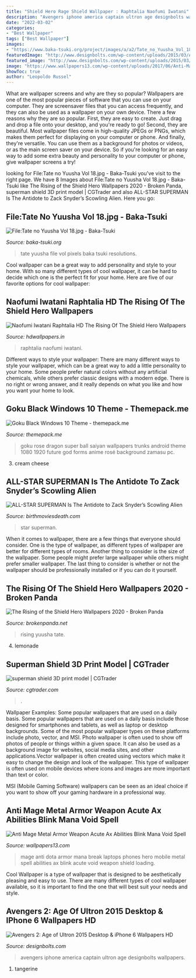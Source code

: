 ```yaml
---
title: "Shield Hero Rage Shield Wallpaper : Raphtalia Naofumi Iwatani"
description: "Avengers iphone america captain ultron age designbolts wallpapers"
date: "2022-03-02"
categories:
- "Best Wallpaper"
tags: ["Best Wallpaper"]
images:
- "https://www.baka-tsuki.org/project/images/a/a2/Tate_no_Yuusha_Vol_18.jpg"
featuredImage: "http://www.designbolts.com/wp-content/uploads/2015/03/Avengers-2-Captain-America-iPhone-6-Wallpaper.jpg"
featured_image: "http://www.designbolts.com/wp-content/uploads/2015/03/Avengers-2-Captain-America-iPhone-6-Wallpaper.jpg"
image: "https://www.wallpapers13.com/wp-content/uploads/2017/06/Anti-Mage-metal-armor-weapon-acute-ax-Abilities-Blink-Mana-void-Spell-shield-Mana-break-Dota-2-hero-Wallpaper-HD-for-mobile-phones-and-laptops-2880x1620-1920x1440.jpg"
ShowToc: true
author: "Leopoldo Russel"
---
```



What are wallpaper screens and why are they so popular?
Wallpapers are one of the most popular pieces of software that you can use on your computer. They are screensaver files that you can access frequently, and they can also be used as a wallpaper on your own device. There a few reasons why they are so popular. First, they are easy to create. Just drag and drop a file onto your desktop, and you're ready to go! Second, they are beautiful. Most wallpaper files come in high-quality JPEGs or PNGs, which makes them perfect for displaying on your computer or phone. And finally, they're versatile. You can use them as a background for photos or videos, or as the main screen saver on your device. So if you're looking for an easy way to add some extra beauty and personality to your computer or phone, give wallpaper screens a try!

	

		
looking for File:Tate no Yuusha Vol 18.jpg - Baka-Tsuki you've visit to the right page. We have 8 Images about File:Tate no Yuusha Vol 18.jpg - Baka-Tsuki like The Rising of the Shield Hero Wallpapers 2020 - Broken Panda, superman shield 3D print model | CGTrader and also ALL-STAR SUPERMAN Is The Antidote to Zack Snyder’s Scowling Alien. Here you go:
		
    
## File:Tate No Yuusha Vol 18.jpg - Baka-Tsuki

<img loading=lazy src="https://www.baka-tsuki.org/project/images/a/a2/Tate_no_Yuusha_Vol_18.jpg" onerror="this.onerror=null;this.src='https://tse4.mm.bing.net/th?id=OIP.kJHXy9AgdIBlfdfIe6b21AHaKX&amp;pid=15.1';" alt="File:Tate no Yuusha Vol 18.jpg - Baka-Tsuki">

_Source: baka-tsuki.org_

>tate yuusha file vol pixels baka tsuki resolutions. 

	

Cool wallpaper can be a great way to add personality and style to your home. With so many different types of cool wallpaper, it can be hard to decide which one is the perfect fit for your home. Here are five of our favorite options for cool wallpaper: 

    
## Naofumi Iwatani Raphtalia HD The Rising Of The Shield Hero Wallpapers

<img loading=lazy src="https://www.hdwallpapers.in/download/naofumi_iwatani_raphtalia_hd_the_rising_of_the_shield_hero-1366x768.jpg" onerror="this.onerror=null;this.src='https://tse1.mm.bing.net/th?id=OIP.Fz5lpbw7rUDLgkt8snYEIQHaEK&amp;pid=15.1';" alt="Naofumi Iwatani Raphtalia HD The Rising Of The Shield Hero Wallpapers">

_Source: hdwallpapers.in_

>raphtalia naofumi iwatani. 

	

Different ways to style your wallpaper:
There are many different ways to style your wallpaper, which can be a great way to add a little personality to your home. Some people prefer natural colors without any artificial chemicals, while others prefer classic designs with a modern edge. There is no right or wrong answer, and it really depends on what you like and how you want your home to look.

    
## Goku Black Windows 10 Theme - Themepack.me

<img loading=lazy src="https://themepack.me/i/c/749x468/media/g/1714/goku-black-theme-fd2.jpg" onerror="this.onerror=null;this.src='https://tse1.mm.bing.net/th?id=OIP.R5Mk19VjjmyIIYGGYjm22AHaEo&amp;pid=15.1';" alt="Goku Black Windows 10 Theme - themepack.me">

_Source: themepack.me_

>goku rose dragon super ball saiyan wallpapers trunks android theme 1080 1920 future god forms anime rosé background zamasu pc. 

	

3. cream cheese 

    
## ALL-STAR SUPERMAN Is The Antidote To Zack Snyder’s Scowling Alien

<img loading=lazy src="https://s3.birthmoviesdeath.com/images/made/all_star_superman1_1050_591_81_s_c1.jpg" onerror="this.onerror=null;this.src='https://tse3.mm.bing.net/th?id=OIP.8eKUSOXzUtFuDFCU4zonZAHaEK&amp;pid=15.1';" alt="ALL-STAR SUPERMAN Is The Antidote to Zack Snyder’s Scowling Alien">

_Source: birthmoviesdeath.com_

>star superman. 

	

When it comes to wallpaper, there are a few things that everyone should consider. One is the type of wallpaper, as different types of wallpaper are better for different types of rooms. Another thing to consider is the size of the wallpaper. Some people might prefer large wallpaper while others might prefer smaller wallpaper. The last thing to consider is whether or not the wallpaper should be professionally installed or if you can do it yourself.

    
## The Rising Of The Shield Hero Wallpapers 2020 - Broken Panda

<img loading=lazy src="https://brokenpanda.net/wp-content/uploads/1587880357_221_The-Rising-of-the-Shield-Hero-Wallpapers-2020.jpg" onerror="this.onerror=null;this.src='https://tse3.mm.bing.net/th?id=OIP.DlGVDXnRQ6JFLAAlwsjlPAHaNK&amp;pid=15.1';" alt="The Rising of the Shield Hero Wallpapers 2020 - Broken Panda">

_Source: brokenpanda.net_

>rising yuusha tate. 

	

4. lemonade 

    
## Superman Shield 3D Print Model | CGTrader

<img loading=lazy src="https://img2.cgtrader.com/items/114247/aecdee91e3/large/superman-shield-3d-model-stl.jpg" onerror="this.onerror=null;this.src='https://tse3.mm.bing.net/th?id=OIP.Fkvm-st8ci65_5nSYW6DxQHaFj&amp;pid=15.1';" alt="superman shield 3D print model | CGTrader">

_Source: cgtrader.com_

>. 

	

Wallpaper Examples: Some popular wallpapers that are used on a daily basis.
Some popular wallpapers that are used on a daily basis include those designed for smartphones and tablets, as well as laptop or desktop backgrounds. Some of the most popular wallpaper types on these platforms include photo, vector, and MSI. 
Photo wallpaper is often used to show off photos of people or things within a given space. It can also be used as a background image for websites, social media sites, and other applications.Vector wallpaper is often created using vectors which make it easy to change the design and look of the wallpaper. This type of wallpaper is often used on mobile devices where icons and images are more important than text or color. 

MSI (Mobile Gaming Software) wallpapers can be seen as an ideal choice if you want to show off your gaming hardware in a professional way.

    
## Anti Mage Metal Armor Weapon Acute Ax Abilities Blink Mana Void Spell

<img loading=lazy src="https://www.wallpapers13.com/wp-content/uploads/2017/06/Anti-Mage-metal-armor-weapon-acute-ax-Abilities-Blink-Mana-void-Spell-shield-Mana-break-Dota-2-hero-Wallpaper-HD-for-mobile-phones-and-laptops-2880x1620-1920x1440.jpg" onerror="this.onerror=null;this.src='https://tse3.mm.bing.net/th?id=OIP.TAY49F9s3O9jhkZc84f3VQHaFj&amp;pid=15.1';" alt="Anti Mage Metal Armor Weapon Acute Ax Abilities Blink Mana Void Spell">

_Source: wallpapers13.com_

>mage anti dota armor mana break laptops phones hero mobile metal spell abilities ax blink acute void weapon shield loading. 

	

Cool Wallpaper is a type of wallpaper that is designed to be aesthetically pleasing and easy to use. There are many different types of cool wallpaper available, so it is important to find the one that will best suit your needs and style.

    
## Avengers 2: Age Of Ultron 2015 Desktop &amp; IPhone 6 Wallpapers HD

<img loading=lazy src="http://www.designbolts.com/wp-content/uploads/2015/03/Avengers-2-Captain-America-iPhone-6-Wallpaper.jpg" onerror="this.onerror=null;this.src='https://tse1.mm.bing.net/th?id=OIP.CRBFyHbyuQF5NxJy0SIfMgHaNL&amp;pid=15.1';" alt="Avengers 2: Age of Ultron 2015 Desktop &amp; iPhone 6 Wallpapers HD">

_Source: designbolts.com_

>avengers iphone america captain ultron age designbolts wallpapers. 

	

1. tangerine 

